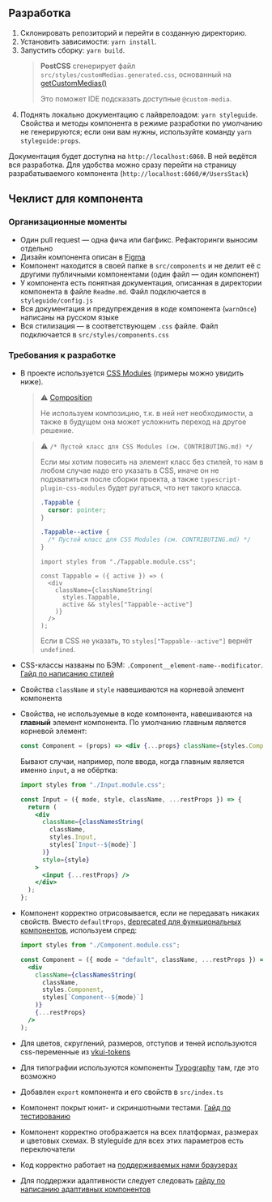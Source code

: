 ## Разработка

1. Склонировать репозиторий и перейти в созданную директорию.
2. Установить зависимости: `yarn install`.
3. Запустить сборку: `yarn build`.
   > **PostCSS** сгенерирует файл `src/styles/customMedias.generated.css`, основанный на
   > [getCustomMedias()](https://github.com/VKCOM/VKUI/blob/master/shared.js)
   >
   > Это поможет IDE подсказать доступные `@custom-media`.
4. Поднять локально документацию с лайврелоадом: `yarn styleguide`. Свойства и методы компонента в режиме разработки по умолчанию не генерируются; если они вам нужны, используйте команду `yarn styleguide:props`.

Документация будет доступна на `http://localhost:6060`. В ней ведётся вся разработка. Для удобства можно сразу перейти на страницу разрабатываемого компонента (`http://localhost:6060/#/UsersStack`)

## Чеклист для компонента

### Организационные моменты

- Один pull request — одна фича или багфикс. Рефакторинги выносим отдельно
- Дизайн компонента описан в [Figma](https://www.figma.com/@vk)
- Компонент находится в своей папке в `src/components` и не делит её с другими публичными компонентами (один файл — один компонент)
- У компонента есть понятная документация, описанная в директории компонента в файле `Readme.md`. Файл подключается в `styleguide/config.js`
- Вся документация и предупреждения в коде компонента (`warnOnce`) написаны на русском языке
- Вся стилизация — в соответствующем `.css` файле. Файл подключается в `src/styles/components.css`

### Требования к разработке

- В проекте используется [CSS Modules](https://github.com/css-modules/css-modules) (примеры можно увидить ниже).

  > ⚠️ [Composition](https://github.com/css-modules/css-modules#composition)
  >
  > Не используем композицию, т.к. в ней нет необходимости,
  > а также в будущем она может усложнить переход на другое решение.

  > ⚠️ `/* Пустой класс для CSS Modules (см. CONTRIBUTING.md) */`
  >
  > Если мы хотим повесить на элемент класс без стилей, то нам в любом случае надо его указать в CSS, иначе
  > он не подхватиться после сборки проекта, а также `typescript-plugin-css-modules` будет ругаться, что нет такого класса.
  >
  > ```css
  > .Tappable {
  >   cursor: pointer;
  > }
  >
  > .Tappable--active {
  >   /* Пустой класс для CSS Modules (см. CONTRIBUTING.md) */
  > }
  > ```
  >
  > ```tsx
  > import styles from "./Tappable.module.css";
  >
  > const Tappable = ({ active }) => (
  >   <div
  >     className={classNameString(
  >       styles.Tappable,
  >       active && styles["Tappable--active"]
  >     )}
  >   />
  > );
  > ```
  >
  > Если в CSS не указать, то `styles["Tappable--active"]` вернёт `undefined`.

- CSS-классы названы по БЭМ: `.Component__element-name--modificator`. [Гайд по написанию стилей](https://github.com/VKCOM/VKUI/blob/master/docs/CSS_GUIDE.md)
- Свойства `className` и `style` навешиваются на корневой элемент компонента
- Свойства, не используемые в коде компонента, навешиваются на **главный** элемент компонента. По умолчанию главным является корневой элемент:

  ```jsx
  const Component = (props) => <div {...props} className={styles.Component} />;
  ```

  Бывают случаи, например, поле ввода, когда главным является именно `input`, а не обёртка:

  ```jsx
  import styles from "./Input.module.css";

  const Input = ({ mode, style, className, ...restProps }) => {
    return (
      <div
        className={classNamesString(
          className,
          styles.Input,
          styles[`Input--${mode}`]
        )}
        style={style}
      >
        <input {...restProps} />
      </div>
    );
  };
  ```

- Компонент корректно отрисовывается, если не передавать никаких свойств. Вместо `defaultProps`, [deprecated для функциональных компонентов](https://github.com/facebook/react/pull/16210), используем спред:

  ```jsx
  import styles from "./Component.module.css";

  const Component = ({ mode = "default", className, ...restProps }) => (
    <div
      className={classNamesString(
        className,
        styles.Component,
        styles[`Component--${mode}`]
      )}
      {...restProps}
    />
  );
  ```

- Для цветов, скруглений, размеров, отступов и теней используются css-переменные из [vkui-tokens](https://github.com/VKCOM/vkui-tokens)
- Для типографии используются компоненты [Typography](https://vkcom.github.io/VKUI/#!/Typography) там, где это возможно
- Добавлен `export` компонента и его свойств в `src/index.ts`
- Компонент покрыт юнит- и скриншотными тестами. [Гайд по тестированию](https://github.com/VKCOM/VKUI/blob/master/docs/TESTING.md)
- Компонент корректно отображается на всех платформах, размерах и цветовых схемах. В styleguide для всех этих параметров есть переключатели
- Код корректно работает на [поддерживаемых нами браузерах](https://github.com/VKCOM/VKUI#%D0%B1%D1%80%D0%B0%D1%83%D0%B7%D0%B5%D1%80%D1%8B)
- Для поддержки адаптивности следует следовать [гайду по написанию адаптивных компонентов](https://github.com/VKCOM/VKUI/blob/master/docs/ADAPTIVITY_GUIDE.md)
